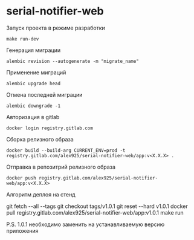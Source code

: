 serial-notifier-web
===================

Запуск проекта в режиме разработки

```
make run-dev
```

Генерация миграции

```
alembic revision --autogenerate -m "migrate_name"
```

Применение миграций

```
alembic upgrade head
```

Отмена последней миграции

```
alembic downgrade -1
```

Авторизация в gitlab

```
docker login registry.gitlab.com
```

Сборка релизного образа

```
docker build --build-arg CURRENT_ENV=prod -t registry.gitlab.com/alex925/serial-notifier-web/app:v<X.X.X> .
```

Отправка в репозитрий релизного образа

```
docker push registry.gitlab.com/alex925/serial-notifier-web/app:v<X.X.X>
```

Алгоритм деплоя на стенд

git fetch --all --tags
git checkout tags/v1.0.1
git reset --hard v1.0.1
docker pull registry.gitlab.com/alex925/serial-notifier-web/app:v1.0.1
make run

P.S. 1.0.1 необходимо заменить на устанавливаемую версию приложения
